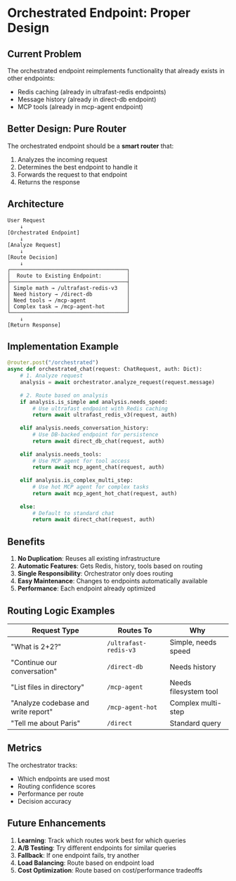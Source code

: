 # Orchestrated Endpoint: Proper Design

## Current Problem
The orchestrated endpoint reimplements functionality that already exists in other endpoints:
- Redis caching (already in ultrafast-redis endpoints)
- Message history (already in direct-db endpoint)
- MCP tools (already in mcp-agent endpoint)

## Better Design: Pure Router

The orchestrated endpoint should be a **smart router** that:
1. Analyzes the incoming request
2. Determines the best endpoint to handle it
3. Forwards the request to that endpoint
4. Returns the response

## Architecture

```
User Request
    ↓
[Orchestrated Endpoint]
    ↓
[Analyze Request]
    ↓
[Route Decision]
    ↓
┌─────────────────────────────────────┐
│  Route to Existing Endpoint:        │
├─────────────────────────────────────┤
│ Simple math → /ultrafast-redis-v3   │
│ Need history → /direct-db           │
│ Need tools → /mcp-agent             │
│ Complex task → /mcp-agent-hot       │
└─────────────────────────────────────┘
    ↓
[Return Response]
```

## Implementation Example

```python
@router.post("/orchestrated")
async def orchestrated_chat(request: ChatRequest, auth: Dict):
    # 1. Analyze request
    analysis = await orchestrator.analyze_request(request.message)
    
    # 2. Route based on analysis
    if analysis.is_simple and analysis.needs_speed:
        # Use ultrafast endpoint with Redis caching
        return await ultrafast_redis_v3(request, auth)
    
    elif analysis.needs_conversation_history:
        # Use DB-backed endpoint for persistence
        return await direct_db_chat(request, auth)
    
    elif analysis.needs_tools:
        # Use MCP agent for tool access
        return await mcp_agent_chat(request, auth)
    
    elif analysis.is_complex_multi_step:
        # Use hot MCP agent for complex tasks
        return await mcp_agent_hot_chat(request, auth)
    
    else:
        # Default to standard chat
        return await direct_chat(request, auth)
```

## Benefits

1. **No Duplication**: Reuses all existing infrastructure
2. **Automatic Features**: Gets Redis, history, tools based on routing
3. **Single Responsibility**: Orchestrator only does routing
4. **Easy Maintenance**: Changes to endpoints automatically available
5. **Performance**: Each endpoint already optimized

## Routing Logic Examples

| Request Type | Routes To | Why |
|-------------|-----------|-----|
| "What is 2+2?" | `/ultrafast-redis-v3` | Simple, needs speed |
| "Continue our conversation" | `/direct-db` | Needs history |
| "List files in directory" | `/mcp-agent` | Needs filesystem tool |
| "Analyze codebase and write report" | `/mcp-agent-hot` | Complex multi-step |
| "Tell me about Paris" | `/direct` | Standard query |

## Metrics

The orchestrator tracks:
- Which endpoints are used most
- Routing confidence scores
- Performance per route
- Decision accuracy

## Future Enhancements

1. **Learning**: Track which routes work best for which queries
2. **A/B Testing**: Try different endpoints for similar queries
3. **Fallback**: If one endpoint fails, try another
4. **Load Balancing**: Route based on endpoint load
5. **Cost Optimization**: Route based on cost/performance tradeoffs